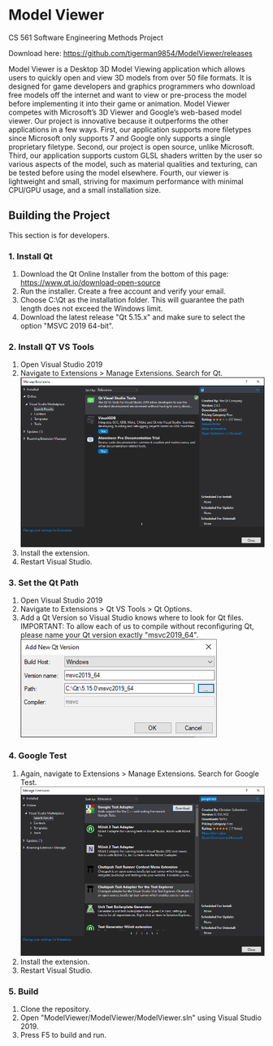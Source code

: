 # Model Viewer
CS 561 Software Engineering Methods Project

Download here: https://github.com/tigerman9854/ModelViewer/releases

Model Viewer is a Desktop 3D Model Viewing application which allows users to quickly open and view 3D models from over 50 file formats. It is designed for game developers and graphics programmers who download free models off the internet and want to view or pre-process the model before implementing it into their game or animation.
Model Viewer competes with Microsoft’s 3D Viewer and Google’s web-based model viewer. Our project is innovative because it outperforms the other applications in a few ways.  First, our application supports more filetypes since Microsoft only supports 7 and Google only supports a single proprietary filetype.  Second, our project is open source, unlike Microsoft.  Third, our application supports custom GLSL shaders written by the user so various aspects of the model, such as material qualities and texturing, can be tested before using the model elsewhere.  Fourth, our viewer is lightweight and small, striving for maximum performance with minimal CPU/GPU usage, and a small installation size.



## Building the Project
This section is for developers.

### 1. Install Qt
1. Download the Qt Online Installer from the bottom of this page: https://www.qt.io/download-open-source
2. Run the installer. Create a free account and verify your email.
3. Choose C:\Qt as the installation folder. This will guarantee the path length does not exceed the Windows limit.
4. Download the latest release "Qt 5.15.x" and make sure to select the option "MSVC 2019 64-bit".

### 2. Install QT VS Tools
1. Open Visual Studio 2019
2. Navigate to Extensions > Manage Extensions. Search for Qt.
![](images/VS_tools.PNG)
3. Install the extension.
4. Restart Visual Studio.

### 3. Set the Qt Path
1. Open Visual Studio 2019
2. Navigate to Extensions > Qt VS Tools > Qt Options.
3. Add a Qt Version so Visual Studio knows where to look for Qt files. IMPORTANT: To allow each of us to compile without reconfiguring Qt, please name your Qt version exactly "msvc2019_64".
![](images/qt_vs_options.PNG)

### 4. Google Test
1. Again, navigate to Extensions > Manage Extensions. Search for Google Test.
![](images/google_test.PNG)
2. Install the extension.
3. Restart Visual Studio.

### 5. Build
1. Clone the repository.
2. Open "ModelViewer/ModelViewer/ModelViewer.sln" using Visual Studio 2019.
3. Press F5 to build and run.
